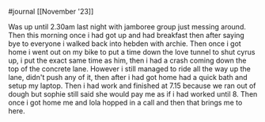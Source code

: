 #journal [[November '23]]

Was up until 2.30am last night with jamboree group just messing around. Then this morning once i had got up and had breakfast then after saying bye to everyone i walked back into hebden with archie. Then once i got home i went out on my bike to put a time down the love tunnel to shut cyrus up, i put the exact same time as him, then i had a crash coming down the top of the concrete lane. However i still managed to ride all the way up the lane, didn't push any of it, then after i had got home had a quick bath and setup my laptop. Then i had work and finished at 7.15 because we ran out of dough but sophie still said she would pay me as if i had worked until 8. Then once i got home me and lola hopped in a call and then that brings me to here.